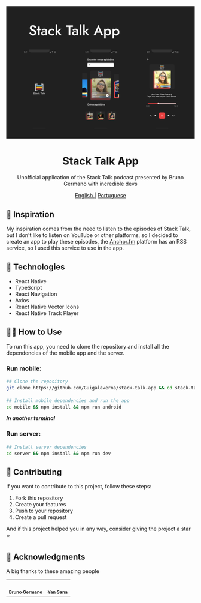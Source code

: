 <div align='center'>
	<img src='./.github/Capa.png' />
	<h1>Stack Talk App</h1>
	<p>Unofficial application of the Stack Talk podcast presented by Bruno Germano with incredible devs</p>
	<a href='./README.md'>English |</a>
	<a href='./PORTUGUESE.md'>Portuguese</a>
</div>

## 🤔 Inspiration

My inspiration comes from the need to listen to the episodes of Stack Talk, but I don't like to listen on YouTube or other platforms, so I decided to create an app to play these episodes, the 
<a href='https://anchor.fm/stack-talk'>Anchor.fm</a> platform has an RSS service, so I used this service to use in the app.

## 👾 Technologies

- React Native 
- TypeScript
- React Navigation
- Axios
- React Native Vector Icons
- React Native Track Player

## 👨‍💻 How to Use

To run this app, you need to clone the repository and install all the dependencies of the mobile app and the server.

### Run mobile:
```bash
## Clone the repository
git clone https://github.com/Guigalaverna/stack-talk-app && cd stack-talk-app

## Install mobile dependencies and run the app
cd mobile && npm install && npm run android
```
***In another terminal***

### Run server:
```bash
## Install server dependencies
cd server && npm install && npm run dev
```

## 🤝 Contributing

If you want to contribute to this project, follow these steps:

1. Fork this repository
2. Create your features
3. Push to your repository
4. Create a pull request

And if this project helped you in any way, consider giving the project a star ⭐

## 🖖 Acknowledgments

A big thanks to these amazing people

<table align="center">
  <tr>
    <td align="center"><a href="https://github.com/egermano"><img style="border-radius: 20%;" src="https://github.com/egermano.png" width="100px;" alt=""/><br /><sub><b>Bruno Germano</b></sub></a><br /><a href="https://github.com/egermano" title="Bruno Germano"></a></td>
    <td align="center"><a href="https://github.com/yansena"><img style="border-radius: 20%;" src="https://github.com/yansena.png" width="100px;" alt=""/><br /><sub><b>Yan Sena</b></sub></a><br /><a href="https://github.com/yansena" title="Yan Sena"></a></td>
  </tr>
</table>
